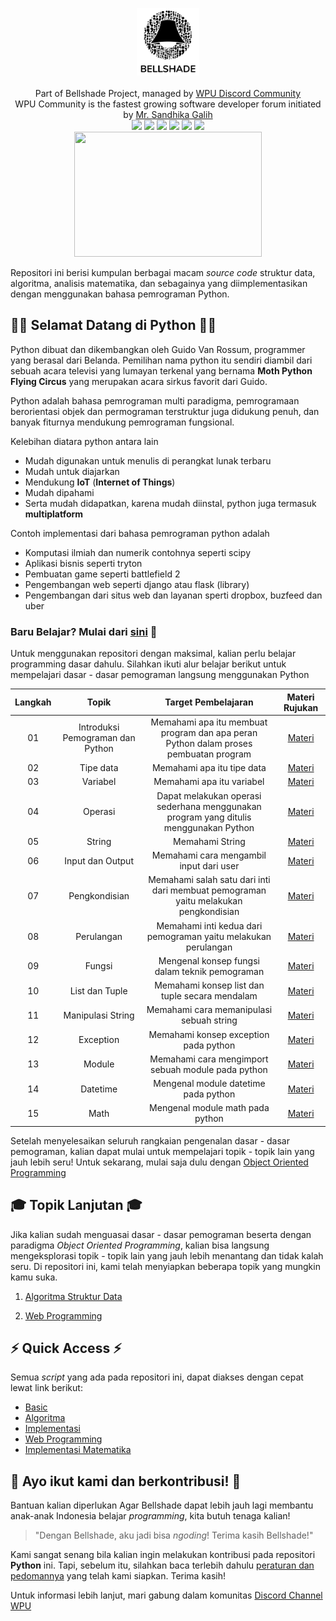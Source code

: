 <p align="center">
  <img width="20%" src="./assets/logo.png"><br/><br/>
  Part of Bellshade Project, managed by <a href="http://discord.gg/S4rrXQU"> WPU Discord Community</a> <br>
  WPU Community is the fastest growing software developer forum initiated by <a href="https://www.youtube.com/c/WebProgrammingUNPAS"> Mr. Sandhika Galih</a> <br>
  <a href="http://discord.gg/S4rrXQU"><img src="https://img.shields.io/discord/722002048643497994?logo=discord&logoColor=white&style=for-the-badge"></a>
  <img src="https://img.shields.io/github/license/bellshade/Python?style=for-the-badge">
  <img src="https://img.shields.io/lgtm/grade/python/github/bellshade/PythonAlgorithm?label=Code%20Quality&style=for-the-badge">
  <img src="https://img.shields.io/codefactor/grade/github/bellshade/Python/main?label=code%20factor&style=for-the-badge">
  <img src="https://img.shields.io/github/workflow/status/bellshade/Python/python%20testing?label=python%20testing&style=for-the-badge">
  <img src="https://img.shields.io/circleci/build/github/bellshade/Python/main?label=Circle%20CI&style=for-the-badge"><br>
  <img src="https://64.media.tumblr.com/c70e8fcdf61a132a873f99db163896a2/tumblr_o48ggtdpJA1sfmahro1_400.gifv" width=300 height=200> <br>
</p>

Repositori ini berisi kumpulan berbagai macam _source code_ struktur data, algoritma, analisis matematika, dan sebagainya yang diimplementasikan dengan menggunakan bahasa pemrograman Python.

## 🎉🎉 Selamat Datang di Python 🎉🎉

Python dibuat dan dikembangkan oleh Guido Van Rossum, programmer yang berasal dari Belanda. Pemilihan nama python itu sendiri diambil dari sebuah acara televisi yang lumayan terkenal yang bernama **Moth Python Flying Circus** yang merupakan acara sirkus favorit dari Guido.

Python adalah bahasa pemrograman multi paradigma, pemrogramaan berorientasi objek dan permograman terstruktur juga didukung penuh, dan banyak fiturnya mendukung pemrograman fungsional.

Kelebihan diatara python antara lain

- Mudah digunakan untuk menulis di perangkat lunak terbaru
- Mudah untuk diajarkan
- Mendukung **IoT** (**Internet of Things**)
- Mudah dipahami
- Serta mudah didapatkan, karena mudah diinstal, python juga termasuk **multiplatform**

Contoh implementasi dari bahasa pemrograman python adalah

- Komputasi ilmiah dan numerik contohnya seperti scipy
- Aplikasi bisnis seperti tryton
- Pembuatan game seperti battlefield 2
- Pengembangan web seperti django atau flask (library)
- Pengembangan dari situs web dan layanan sperti dropbox, buzfeed dan uber

### Baru Belajar? Mulai dari [sini](Basic) 🌟

Untuk menggunakan repositori dengan maksimal, kalian perlu belajar programming dasar dahulu. Silahkan ikuti alur belajar berikut untuk mempelajari dasar - dasar pemograman langsung menggunakan Python

| Langkah |              Topik               |                                  Target Pembelajaran                                  |            Materi Rujukan            |
| :-----: | :------------------------------: | :-----------------------------------------------------------------------------------: | :----------------------------------: |
|   01    | Introduksi Pemograman dan Python | Memahami apa itu membuat program dan apa peran Python dalam proses pembuatan program  |  [Materi](Basic/1_introduction.py)   |
|   02    |            Tipe data             |                              Memahami apa itu tipe data                               |     [Materi](Basic/2_tipe_data)      |
|   03    |             Variabel             |                               Memahami apa itu variabel                               |      [Materi](Basic/3_variabel)      |
|   04    |             Operasi              | Dapat melakukan operasi sederhana menggunakan program yang ditulis menggunakan Python |      [Materi](Basic/4_operator)      |
|   05    |              String              |                                    Memahami String                                    |       [Materi](Basic/5_string)       |
|   06    |         Input dan Output         |                        Memahami cara mengambil input dari user                        |    [Materi](Basic/6_input_output)    |
|   07    |          Pengkondisian           |  Memahami salah satu dari inti dari membuat pemograman yaitu melakukan pengkondisian  | [Materi](Basic/7_logika_percabangan) |
|   08    |            Perulangan            |            Memahami inti kedua dari pemograman yaitu melakukan perulangan             |     [Materi](Basic/8_perulangan)     |
|   09    |              Fungsi              |                    Mengenal konsep fungsi dalam teknik pemograman                     |       [Materi](Basic/9_fungsi)       |
|   10    |          List dan Tuple          |                    Memahami konsep list dan tuple secara mendalam                     |    [Materi](Basic/11_list_tuple)     |
|   11    |        Manipulasi String         |                       Memahami cara memanipulasi sebuah string                        | [Materi](Basic/12_manipulasi_string) |
|   12    |            Exception             |                         Memahami konsep exception pada python                         |     [Materi](Basic/13_exception)     |
|   13    |              Module              |                  Memahami cara mengimport sebuah module pada python                   |      [Materi](Basic/14_module)       |
|   14    |             Datetime             |                         Mengenal module datetime pada python                          |  [Materi](Basic/15_python_datetime)  |
|   15    |               Math               |                           Mengenal module math pada python                            |    [Materi](Basic/16_python_math)    |

Setelah menyelesaikan seluruh rangkaian pengenalan dasar - dasar pemograman, kalian dapat mulai untuk mempelajari topik - topik lain yang jauh lebih seru!
Untuk sekarang, mulai saja dulu dengan [Object Oriented Programming]()

## 🎓 Topik Lanjutan 🎓

Jika kalian sudah menguasai dasar - dasar pemograman beserta dengan paradigma _Object Oriented Programming_, kalian bisa langsung mengeksplorasi topik - topik lain yang jauh lebih menantang dan tidak kalah seru. Di repositori ini, kami telah menyiapkan beberapa topik yang mungkin kamu suka. 

01. [Algoritma Struktur Data](/algorithm) 

02. [Web Programming](/web_programming)

## ⚡ Quick Access ⚡

Semua _script_ yang ada pada repositori ini, dapat diakses dengan cepat lewat link berikut:

- [Basic](Basic/README.md)
- [Algoritma](algorithm)
- [Implementasi](implementation)
- [Web Programming](web_programming)
- [Implementasi Matematika](math)

## 🤩 Ayo ikut kami dan berkontribusi! 🤩

Bantuan kalian diperlukan Agar Bellshade dapat lebih jauh lagi membantu anak-anak Indonesia belajar _programming_, kita butuh tenaga kalian!

> "Dengan Bellshade, aku jadi bisa _ngoding_! Terima kasih Bellshade!"

Kami sangat senang bila kalian ingin melakukan kontribusi pada repositori **Python** ini. Tapi, sebelum itu, silahkan baca terlebih dahulu [peraturan dan pedomannya](CONTRIBUTING.md) yang telah kami siapkan. Terima kasih!

Untuk informasi lebih lanjut, mari gabung dalam komunitas [Discord Channel WPU](http://discord.gg/S4rrXQU)
